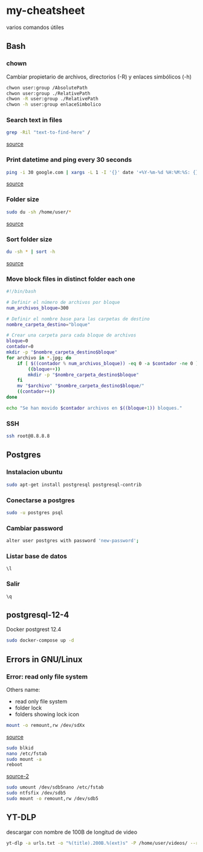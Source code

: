 # my-cheatsheet
varios comandos útiles

## Bash

### chown
Cambiar propietario de archivos, directorios (-R) y enlaces simbólicos (-h)
```bash
chwon user:group /AbsolutePath
chwon user:group ./RelativePath
chwon -R user:group ./RelativePath
chwon -h user:group enlaceSimbolico
```

### Search text in files

```bash
grep -Ril "text-to-find-here" /
```
[source](https://stackoverflow.com/questions/16956810/how-do-i-find-all-files-containing-specific-text-on-linux)

### Print datetime and ping every 30 seconds
```bash
ping -i 30 google.com | xargs -L 1 -I '{}' date '+%Y-%m-%d %H:%M:%S: {}'
```
[source](https://stackoverflow.com/a/37475916)

### Folder size
```bash
sudo du -sh /home/user/*
```
[source](https://linuxize.com/post/how-get-size-of-file-directory-linux/)

### Sort folder size
```bash
du -sh * | sort -h
```
[source](https://stackoverflow.com/questions/1019116/using-ls-to-list-directories-and-their-total-sizes)

### Move block files in distinct folder each one
```bash
#!/bin/bash

# Definir el número de archivos por bloque
num_archivos_bloque=300

# Definir el nombre base para las carpetas de destino
nombre_carpeta_destino="bloque"

# Crear una carpeta para cada bloque de archivos
bloque=0
contador=0
mkdir -p "$nombre_carpeta_destino$bloque"
for archivo in *.jpg; do
    if [ $((contador % num_archivos_bloque)) -eq 0 -a $contador -ne 0 ]; then
        ((bloque++))
        mkdir -p "$nombre_carpeta_destino$bloque"
    fi
    mv "$archivo" "$nombre_carpeta_destino$bloque/"
    ((contador++))
done

echo "Se han movido $contador archivos en $((bloque+1)) bloques."

```

### SSH
```bash
ssh root@8.8.8.8
```


## Postgres

### Instalacion ubuntu
```bash
sudo apt-get install postgresql postgresql-contrib
```

### Conectarse a postgres
```bash
sudo -u postgres psql
```

### Cambiar password
```bash
alter user postgres with password 'new-password';
```

### Listar base de datos
```\l```

### Salir
```\q```

## postgresql-12-4
Docker postgrest 12.4

```bash
sudo docker-compose up -d
```

## Errors in GNU/Linux
### Error: read only file system
Others name:
* read only file system
* folder lock
* folders showing lock icon

```bash
mount -o remount,rw /dev/sdXx
```
[source](https://www.linuxadictos.com/solucion-al-error-read-only-file-system.html)
```bash
sudo blkid
nano /etc/fstab
sudo mount -a
reboot
```
[source-2](https://www.youtube.com/watch?v=FnSJBSTobVo&t=2s)
```bash
sudo umount /dev/sdb5nano /etc/fstab
sudo ntfsfix /dev/sdb5
sudo mount -o remount,rw /dev/sdb5
```
## YT-DLP
descargar con nombre de 100B de longitud de video
```bash
yt-dlp -a urls.txt -o "%(title).200B.%(ext)s" -P /home/user/videos/ --restrict-filenames
```
